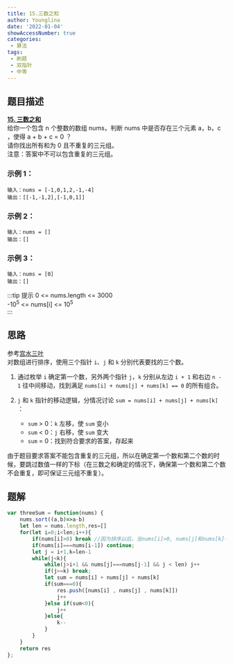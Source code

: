 ```yaml
---
title: 15.三数之和
author: Younglina
date: '2022-01-04'
showAccessNumber: true
categories:
 - 算法
tags:
 - 刷题
 - 双指针
 - 中等
---
```


## 题目描述

**[15. 三数之和](https://leetcode-cn.com/problems/3sum/)**  
给你一个包含 n 个整数的数组 nums，判断 nums 中是否存在三个元素 a，b，c ，使得 a + b + c = 0 ？  
请你找出所有和为 0 且不重复的三元组。  
注意：答案中不可以包含重复的三元组。  

### 示例 1：
```
输入：nums = [-1,0,1,2,-1,-4]
输出：[[-1,-1,2],[-1,0,1]]
```

### 示例 2：
```
输入：nums = []
输出：[]
```

### 示例 3：
```
输入：nums = [0]
输出：[]
```

:::tip 提示
0 <= nums.length <= 3000  
-$10^5$ <= nums[i] <= $10^5$  
:::

## 思路
参考[宫水三叶](https://github.com/SharingSource/LogicStack-LeetCode/edit/main/LeetCode/11-20/15.%20%E4%B8%89%E6%95%B0%E4%B9%8B%E5%92%8C%EF%BC%88%E4%B8%AD%E7%AD%89%EF%BC%89.md)  
对数组进行排序，使用三个指针 `i`、`j` 和 `k` 分别代表要找的三个数。

1. 通过枚举 `i` 确定第一个数，另外两个指针 `j`，`k` 分别从左边 `i + 1` 和右边 `n - 1` 往中间移动，找到满足 `nums[i] + nums[j] + nums[k] == 0` 的所有组合。

2. `j` 和 `k` 指针的移动逻辑，分情况讨论 `sum = nums[i] + nums[j] + nums[k]` ：
    * `sum` > 0：`k` 左移，使 `sum` 变小
    * `sum` < 0：`j` 右移，使 `sum` 变大
    * `sum` = 0：找到符合要求的答案，存起来

由于题目要求答案不能包含重复的三元组，所以在确定第一个数和第二个数的时候，要跳过数值一样的下标（在三数之和确定的情况下，确保第一个数和第二个数不会重复，即可保证三元组不重复）。

## 题解
```javascript
var threeSum = function(nums) {
    nums.sort((a,b)=>a-b)
    let len = nums.length,res=[]
    for(let i=0;i<len;i++){
        if(nums[i]>0) break //因为排序以后，当nums[i]>0, nums[j]和nums[k]一定大于0，所以和也就一定大于0，后续都可以不用判断了
        if(nums[i]===nums[i-1]) continue;
        let j = i+1,k=len-1
        while(j<k){
            while(j>i+1 && nums[j]===nums[j-1] && j < len) j++
            if(j>=k) break;
            let sum = nums[i] + nums[j] + nums[k]
            if(sum===0){
                res.push([nums[i] , nums[j] , nums[k]])
                j++
            }else if(sum<0){
                j++
            }else{
                k--
            }
        }
    }
    return res
};
```